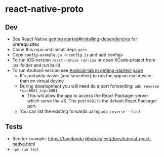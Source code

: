 # react-native-proto

## Dev
* See React Native [getting started#installing-dependencies](https://facebook.github.io/react-native/docs/getting-started.html#installing-dependencies) for prerequisites
* Clone this repo and install deps `yarn`
* Copy `config-example.js` -> `config.js` and add configs
* To run iOS-version `react-native run-ios` or open XCode-project from ios-folder and run build
* To run Android-version see [Android-tab in getting-started-page](http://facebook.github.io/react-native/docs/getting-started.html)
    * It's probably easier (and smoother) to run the app on real device than on virtual device
    * During development you will need do a port forwarding: `adb reverse tcp:8081 tcp:8081`
        * This will allow the app to access the React Packager server which serve the JS. The port `8081` is the default React Packager port.
    * You can list the existing forwards using `adb reverse --list`

## Tests
* See for example: https://facebook.github.io/jest/docs/tutorial-react-native.html
* `npm run test`
